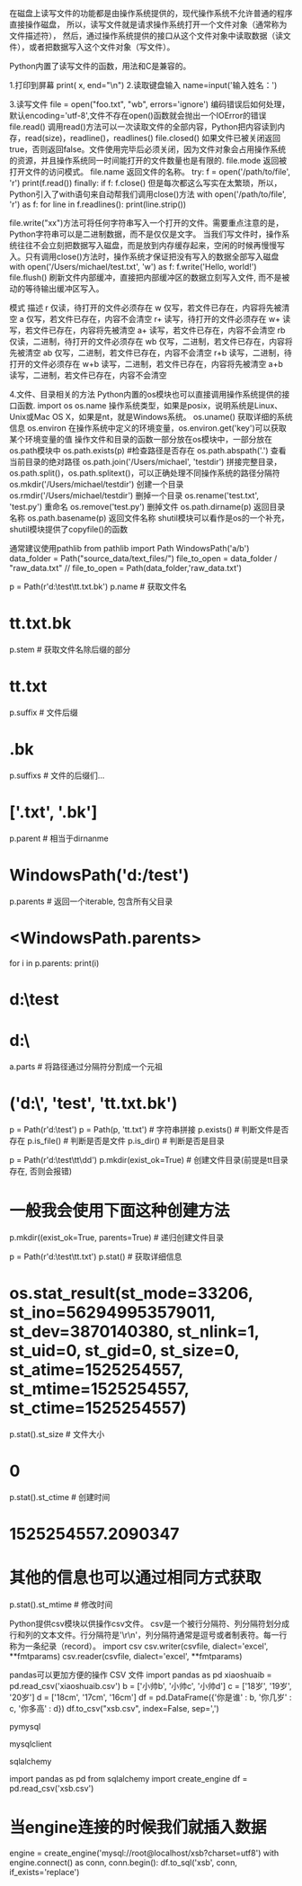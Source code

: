 在磁盘上读写文件的功能都是由操作系统提供的，现代操作系统不允许普通的程序直接操作磁盘，
所以，读写文件就是请求操作系统打开一个文件对象（通常称为文件描述符），
然后，通过操作系统提供的接口从这个文件对象中读取数据（读文件），或者把数据写入这个文件对象（写文件）。

Python内置了读写文件的函数，用法和C是兼容的。

1.打印到屏幕
print( x, end="\n")
2.读取键盘输入
name=input('输入姓名：')

3.读写文件
file = open("foo.txt", "wb", errors='ignore') 编码错误后如何处理，默认encoding='utf-8',文件不存在open()函数就会抛出一个IOError的错误
file.read() 调用read()方法可以一次读取文件的全部内容，Python把内容读到内存，read(size)，readline()，readlines()
file.closed() 如果文件已被关闭返回true，否则返回false。文件使用完毕后必须关闭，因为文件对象会占用操作系统的资源，并且操作系统同一时间能打开的文件数量也是有限的.
file.mode	返回被打开文件的访问模式。
file.name	返回文件的名称。
try:
    f = open('/path/to/file', 'r')
    print(f.read())
finally:
    if f:
        f.close()
但是每次都这么写实在太繁琐，所以，Python引入了with语句来自动帮我们调用close()方法
with open('/path/to/file', 'r') as f:
    for line in f.readlines():
        print(line.strip()) 

file.write("xx")方法可将任何字符串写入一个打开的文件。需要重点注意的是，Python字符串可以是二进制数据，而不是仅仅是文字。
当我们写文件时，操作系统往往不会立刻把数据写入磁盘，而是放到内存缓存起来，空闲的时候再慢慢写入。只有调用close()方法时，操作系统才保证把没有写入的数据全部写入磁盘
with open('/Users/michael/test.txt', 'w') as f:
    f.write('Hello, world!')
file.flush()
刷新文件内部缓冲，直接把内部缓冲区的数据立刻写入文件, 而不是被动的等待输出缓冲区写入。

模式	描述
r	仅读，待打开的文件必须存在
w	仅写，若文件已存在，内容将先被清空
a	仅写，若文件已存在，内容不会清空
r+	读写，待打开的文件必须存在
w+	读写，若文件已存在，内容将先被清空
a+	读写，若文件已存在，内容不会清空
rb	仅读，二进制，待打开的文件必须存在
wb	仅写，二进制，若文件已存在，内容将先被清空
ab	仅写，二进制，若文件已存在，内容不会清空
r+b	读写，二进制，待打开的文件必须存在
w+b	读写，二进制，若文件已存在，内容将先被清空
a+b	读写，二进制，若文件已存在，内容不会清空

4.文件、目录相关的方法
Python内置的os模块也可以直接调用操作系统提供的接口函数.
import os
os.name 操作系统类型，如果是posix，说明系统是Linux、Unix或Mac OS X，如果是nt，就是Windows系统。
os.uname() 获取详细的系统信息
os.environ 在操作系统中定义的环境变量，os.environ.get('key')可以获取某个环境变量的值
操作文件和目录的函数一部分放在os模块中，一部分放在os.path模块中
os.path.exists(p) #检查路径是否存在
os.path.abspath('.') 查看当前目录的绝对路径
os.path.join('/Users/michael', 'testdir') 拼接完整目录，os.path.split()，os.path.splitext()，可以正确处理不同操作系统的路径分隔符
os.mkdir('/Users/michael/testdir') 创建一个目录
os.rmdir('/Users/michael/testdir') 删掉一个目录
os.rename('test.txt', 'test.py')  重命名
os.remove('test.py') 删掉文件
os.path.dirname(p)  返回目录名称
os.path.basename(p) 返回文件名称
shutil模块可以看作是os的一个补充，shutil模块提供了copyfile()的函数

通常建议使用pathlib
from pathlib import Path
WindowsPath('a/b')
data_folder = Path("source_data/text_files/")
file_to_open = data_folder / "raw_data.txt" // file_to_open = Path(data_folder,'raw_data.txt')

p = Path(r'd:\test\tt.txt.bk')
p.name                          # 获取文件名
# tt.txt.bk
p.stem                          # 获取文件名除后缀的部分
# tt.txt
p.suffix                        # 文件后缀
# .bk
p.suffixs                       # 文件的后缀们...
# ['.txt', '.bk']
p.parent                        # 相当于dirnanme
# WindowsPath('d:/test')
p.parents                       # 返回一个iterable, 包含所有父目录
# <WindowsPath.parents>
for i in p.parents:
    print(i)
# d:\test
# d:\
a.parts                         # 将路径通过分隔符分割成一个元祖
# ('d:\\', 'test', 'tt.txt.bk')

p = Path(r'd:\test')
p = Path(p, 'tt.txt')           # 字符串拼接
p.exists()                      # 判断文件是否存在
p.is_file()                     # 判断是否是文件
p.is_dir()                      # 判断是否是目录

p = Path(r'd:\test\tt\dd')
p.mkdir(exist_ok=True)          # 创建文件目录(前提是tt目录存在, 否则会报错)
# 一般我会使用下面这种创建方法
p.mkdir((exist_ok=True, parents=True) # 递归创建文件目录

p = Path(r'd:\test\tt.txt')
p.stat()                        # 获取详细信息
# os.stat_result(st_mode=33206, st_ino=562949953579011, st_dev=3870140380, st_nlink=1, st_uid=0, st_gid=0, st_size=0, st_atime=1525254557, st_mtime=1525254557, st_ctime=1525254557)
p.stat().st_size                # 文件大小
# 0
p.stat().st_ctime               # 创建时间
# 1525254557.2090347
# 其他的信息也可以通过相同方式获取
p.stat().st_mtime               # 修改时间

Python提供csv模块以供操作csv文件。
csv是一个被行分隔符、列分隔符划分成行和列的文本文件。行分隔符是'\r\n'，列分隔符通常是逗号或者制表符。每一行称为一条纪录（record）。
import csv
csv.writer(csvfile, dialect='excel', **fmtparams) 
csv.reader(csvfile, dialect='excel', **fmtparams) 

pandas可以更加方便的操作 CSV 文件
import pandas as pd
xiaoshuaib = pd.read_csv('xiaoshuaib.csv')
b = ['小帅b', '小帅c', '小帅d']
c = ['18岁', '19岁', '20岁']
d = ['18cm', '17cm', '16cm']
df = pd.DataFrame({'你是谁' : b, '你几岁' : c, '你多高' : d})
df.to_csv("xsb.csv", index=False, sep=',')

pymysql

mysqlclient

sqlalchemy

import pandas as pd
from sqlalchemy import create_engine
df = pd.read_csv('xsb.csv')
# 当engine连接的时候我们就插入数据
engine = create_engine('mysql://root@localhost/xsb?charset=utf8')
with engine.connect() as conn, conn.begin():
    df.to_sql('xsb', conn, if_exists='replace')

